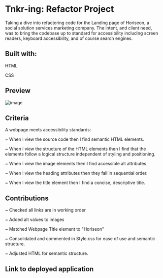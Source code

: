 # Tnkr-ing: Refactor Project

Taking a dive into refactoring code for the Landing page of Horiseon, a social solution services marketing company. The intent, and client need, was to bring the codebase up to standard for accessibility including screen readers, keyboard accessibility, and of course search engines.
## Built with:
HTML

CSS

## Preview

![image](https://user-images.githubusercontent.com/86173119/129432332-a3471dee-ae0a-491f-856f-c5782b493bf6.png)

## Criteria

A webpage meets accessibility standards:

~ When I view the source code then I find semantic HTML elements.

~ When I view the structure of the HTML elements then I find that the elements follow a 
  logical structure independent of styling and positioning.

~ When I view the image elements then I find accessible alt attributes.

~ When I view the heading attributes then they fall in sequential order.

~ When I view the title element then I find a concise, descriptive title.


## Contributions
~ Checked all links are in working order

~ Added alt values to images

~ Matched Webpage Title element to "Horiseon"

~ Consolidated and commented in Style.css for ease of use and semantic structure.

~ Adjusted HTML for semantic structure.

## Link to deployed application
